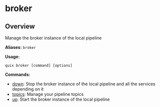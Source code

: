 # broker

## Overview

Manage the broker instance of the local pipeline

**Aliases:** `broker`

**Usage:**

```
quix broker [command] [options]
```

**Commands:**

- [down](down.md): Stop the broker instance of the local pipeline and all the services depending on it
- [topics](topics/index.md): Manage your pipeline topics
- [up](up.md): Start the broker instance of the local pipeline

